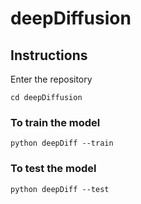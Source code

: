 # deepDiffusion

## Instructions
Enter the repository
```
cd deepDiffusion
```
### To train the model
```
python deepDiff --train
```
### To test the model
```
python deepDiff --test
```
